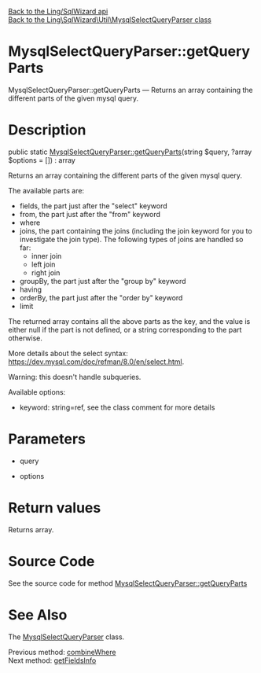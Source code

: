 [Back to the Ling/SqlWizard api](https://github.com/lingtalfi/SqlWizard/blob/master/doc/api/Ling/SqlWizard.md)<br>
[Back to the Ling\SqlWizard\Util\MysqlSelectQueryParser class](https://github.com/lingtalfi/SqlWizard/blob/master/doc/api/Ling/SqlWizard/Util/MysqlSelectQueryParser.md)


MysqlSelectQueryParser::getQueryParts
================



MysqlSelectQueryParser::getQueryParts — Returns an array containing the different parts of the given mysql query.




Description
================


public static [MysqlSelectQueryParser::getQueryParts](https://github.com/lingtalfi/SqlWizard/blob/master/doc/api/Ling/SqlWizard/Util/MysqlSelectQueryParser/getQueryParts.md)(string $query, ?array $options = []) : array




Returns an array containing the different parts of the given mysql query.

The available parts are:

- fields, the part just after the "select" keyword
- from, the part just after the "from" keyword
- where
- joins, the part containing the joins (including the join keyword for you to investigate the join type).
     The following types of joins are handled so far:
     - inner join
     - left join
     - right join
- groupBy, the part just after the "group by" keyword
- having
- orderBy, the part just after the "order by" keyword
- limit


The returned array contains all the above parts as the key, and the value is either null if the part is not defined,
or a string corresponding to the part otherwise.



More details about the select syntax: https://dev.mysql.com/doc/refman/8.0/en/select.html.


Warning: this doesn't handle subqueries.




Available options:
- keyword: string=ref, see the class comment for more details




Parameters
================


- query

    

- options

    


Return values
================

Returns array.








Source Code
===========
See the source code for method [MysqlSelectQueryParser::getQueryParts](https://github.com/lingtalfi/SqlWizard/blob/master/Util/MysqlSelectQueryParser.php#L159-L300)


See Also
================

The [MysqlSelectQueryParser](https://github.com/lingtalfi/SqlWizard/blob/master/doc/api/Ling/SqlWizard/Util/MysqlSelectQueryParser.md) class.

Previous method: [combineWhere](https://github.com/lingtalfi/SqlWizard/blob/master/doc/api/Ling/SqlWizard/Util/MysqlSelectQueryParser/combineWhere.md)<br>Next method: [getFieldsInfo](https://github.com/lingtalfi/SqlWizard/blob/master/doc/api/Ling/SqlWizard/Util/MysqlSelectQueryParser/getFieldsInfo.md)<br>

